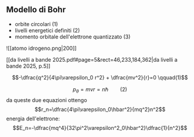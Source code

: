## Modello di Bohr

- orbite circolari (1)
- livelli energetici definiti (2)
- momento orbitale dell'elettrone quantizzato (3)

![[atomo idrogeno.png|200]]

[[da livelli a bande 2025.pdf#page=5&rect=46,233,184,362|da livelli a bande 2025, p.5]]

$$-\dfrac{q^2}{4\pi\varepsilon_0 r^2} + \dfrac{mv^2}{r}=0 \qquad(1)$$

$$p_\theta=mvr=n\hbar \qquad(2)$$
da queste due equazioni ottengo
$$r_n=\dfrac{4\pi\varepsilon_0\hbar^2}{mq^2}n^2$$
energia dell'elettrone:
$$E_n=-\dfrac{mq^4}{32\pi^2\varepsilon^2_0\hbar^2}\dfrac{1}{n^2}$$
